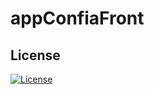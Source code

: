 # appConfiaFront

## License
[![License](https://img.shields.io/badge/License-Apache%202.0-blue.svg)](https://opensource.org/licenses/Apache-2.0)
